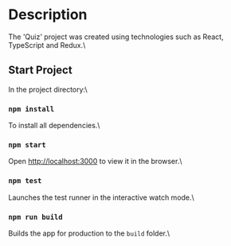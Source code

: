 # Description

The 'Quiz' project was created using technologies such as React, TypeScript and Redux.\

## Start Project

In the project directory:\

### `npm install`

To install all dependencies.\

### `npm start`

Open [http://localhost:3000](http://localhost:3000) to view it in the browser.\

### `npm test`

Launches the test runner in the interactive watch mode.\

### `npm run build`

Builds the app for production to the `build` folder.\
